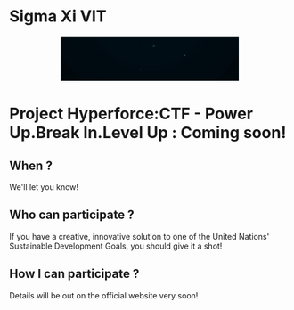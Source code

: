 # Sigma Xi VIT
<p align="center"> <img src="https://github.com/SIGMA-XI-VIT/.github/raw/main/sigma_xi.gif" alt="Sigma Xi GIF"> </p>
<!--https://user-images.githubusercontent.com/72489302/192116038-8f766573-2122-412e-bdd5-ed12af4a7c8d.mp4-->

# Project Hyperforce:CTF - Power Up.Break In.Level Up : Coming soon!

## When ?
We'll let you know!

## Who can participate ?
If you have a creative, innovative solution to one of the United Nations' Sustainable Development Goals, you should give it a shot!

## How I can participate ?
Details will be out on the official website very soon!
